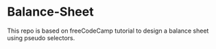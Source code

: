 # Balance-Sheet
This  repo is based on freeCodeCamp tutorial to design a balance sheet using pseudo selectors.
